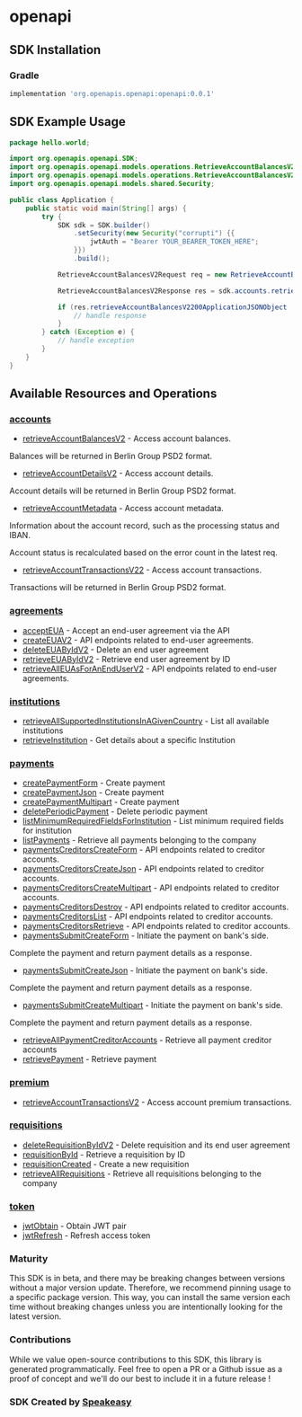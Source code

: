 # openapi

<!-- Start SDK Installation -->
## SDK Installation

### Gradle

```groovy
implementation 'org.openapis.openapi:openapi:0.0.1'
```
<!-- End SDK Installation -->

## SDK Example Usage
<!-- Start SDK Example Usage -->
```java
package hello.world;

import org.openapis.openapi.SDK;
import org.openapis.openapi.models.operations.RetrieveAccountBalancesV2Request;
import org.openapis.openapi.models.operations.RetrieveAccountBalancesV2Response;
import org.openapis.openapi.models.shared.Security;

public class Application {
    public static void main(String[] args) {
        try {
            SDK sdk = SDK.builder()
                .setSecurity(new Security("corrupti") {{
                    jwtAuth = "Bearer YOUR_BEARER_TOKEN_HERE";
                }})
                .build();

            RetrieveAccountBalancesV2Request req = new RetrieveAccountBalancesV2Request("9bd9d8d6-9a67-44e0-b467-cc8796ed151a");            

            RetrieveAccountBalancesV2Response res = sdk.accounts.retrieveAccountBalancesV2(req);

            if (res.retrieveAccountBalancesV2200ApplicationJSONObject != null) {
                // handle response
            }
        } catch (Exception e) {
            // handle exception
        }
    }
}
```
<!-- End SDK Example Usage -->

<!-- Start SDK Available Operations -->
## Available Resources and Operations


### [accounts](docs/accounts/README.md)

* [retrieveAccountBalancesV2](docs/accounts/README.md#retrieveaccountbalancesv2) - Access account balances.

Balances will be returned in Berlin Group PSD2 format.
* [retrieveAccountDetailsV2](docs/accounts/README.md#retrieveaccountdetailsv2) - Access account details.

Account details will be returned in Berlin Group PSD2 format.
* [retrieveAccountMetadata](docs/accounts/README.md#retrieveaccountmetadata) - Access account metadata.

Information about the account record, such as the processing status and IBAN.

Account status is recalculated based on the error count in the latest req.
* [retrieveAccountTransactionsV22](docs/accounts/README.md#retrieveaccounttransactionsv22) - Access account transactions.

Transactions will be returned in Berlin Group PSD2 format.

### [agreements](docs/agreements/README.md)

* [acceptEUA](docs/agreements/README.md#accepteua) - Accept an end-user agreement via the API
* [createEUAV2](docs/agreements/README.md#createeuav2) - API endpoints related to end-user agreements.
* [deleteEUAByIdV2](docs/agreements/README.md#deleteeuabyidv2) - Delete an end user agreement
* [retrieveEUAByIdV2](docs/agreements/README.md#retrieveeuabyidv2) - Retrieve end user agreement by ID
* [retrieveAllEUAsForAnEndUserV2](docs/agreements/README.md#retrievealleuasforanenduserv2) - API endpoints related to end-user agreements.

### [institutions](docs/institutions/README.md)

* [retrieveAllSupportedInstitutionsInAGivenCountry](docs/institutions/README.md#retrieveallsupportedinstitutionsinagivencountry) - List all available institutions
* [retrieveInstitution](docs/institutions/README.md#retrieveinstitution) - Get details about a specific Institution

### [payments](docs/payments/README.md)

* [createPaymentForm](docs/payments/README.md#createpaymentform) - Create payment
* [createPaymentJson](docs/payments/README.md#createpaymentjson) - Create payment
* [createPaymentMultipart](docs/payments/README.md#createpaymentmultipart) - Create payment
* [deletePeriodicPayment](docs/payments/README.md#deleteperiodicpayment) - Delete periodic payment
* [listMinimumRequiredFieldsForInstitution](docs/payments/README.md#listminimumrequiredfieldsforinstitution) - List minimum required fields for institution
* [listPayments](docs/payments/README.md#listpayments) - Retrieve all payments belonging to the company
* [paymentsCreditorsCreateForm](docs/payments/README.md#paymentscreditorscreateform) - API endpoints related to creditor accounts.
* [paymentsCreditorsCreateJson](docs/payments/README.md#paymentscreditorscreatejson) - API endpoints related to creditor accounts.
* [paymentsCreditorsCreateMultipart](docs/payments/README.md#paymentscreditorscreatemultipart) - API endpoints related to creditor accounts.
* [paymentsCreditorsDestroy](docs/payments/README.md#paymentscreditorsdestroy) - API endpoints related to creditor accounts.
* [paymentsCreditorsList](docs/payments/README.md#paymentscreditorslist) - API endpoints related to creditor accounts.
* [paymentsCreditorsRetrieve](docs/payments/README.md#paymentscreditorsretrieve) - API endpoints related to creditor accounts.
* [paymentsSubmitCreateForm](docs/payments/README.md#paymentssubmitcreateform) - Initiate the payment on bank's side.

Complete the payment and return payment details as a response.
* [paymentsSubmitCreateJson](docs/payments/README.md#paymentssubmitcreatejson) - Initiate the payment on bank's side.

Complete the payment and return payment details as a response.
* [paymentsSubmitCreateMultipart](docs/payments/README.md#paymentssubmitcreatemultipart) - Initiate the payment on bank's side.

Complete the payment and return payment details as a response.
* [retrieveAllPaymentCreditorAccounts](docs/payments/README.md#retrieveallpaymentcreditoraccounts) - Retrieve all payment creditor accounts
* [retrievePayment](docs/payments/README.md#retrievepayment) - Retrieve payment

### [premium](docs/premium/README.md)

* [retrieveAccountTransactionsV2](docs/premium/README.md#retrieveaccounttransactionsv2) - Access account premium transactions.

### [requisitions](docs/requisitions/README.md)

* [deleteRequisitionByIdV2](docs/requisitions/README.md#deleterequisitionbyidv2) - Delete requisition and its end user agreement
* [requisitionById](docs/requisitions/README.md#requisitionbyid) - Retrieve a requisition by ID
* [requisitionCreated](docs/requisitions/README.md#requisitioncreated) - Create a new requisition
* [retrieveAllRequisitions](docs/requisitions/README.md#retrieveallrequisitions) - Retrieve all requisitions belonging to the company

### [token](docs/token/README.md)

* [jwtObtain](docs/token/README.md#jwtobtain) - Obtain JWT pair
* [jwtRefresh](docs/token/README.md#jwtrefresh) - Refresh access token
<!-- End SDK Available Operations -->

### Maturity

This SDK is in beta, and there may be breaking changes between versions without a major version update. Therefore, we recommend pinning usage 
to a specific package version. This way, you can install the same version each time without breaking changes unless you are intentionally 
looking for the latest version.

### Contributions

While we value open-source contributions to this SDK, this library is generated programmatically. 
Feel free to open a PR or a Github issue as a proof of concept and we'll do our best to include it in a future release !

### SDK Created by [Speakeasy](https://docs.speakeasyapi.dev/docs/using-speakeasy/client-sdks)
